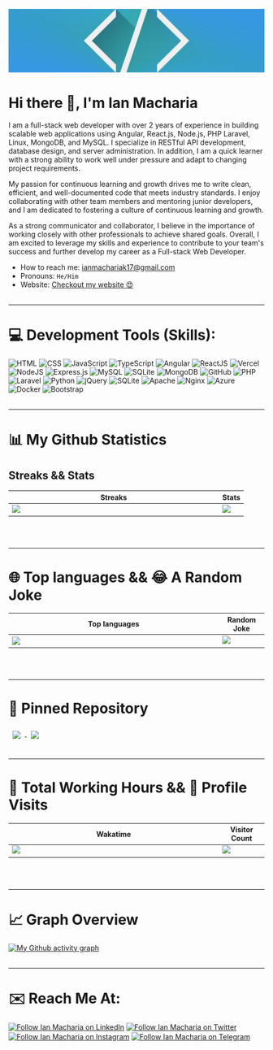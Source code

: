 [![Braydon's GitHub Banner](code.jpeg)](https://ianmacharia.vercel.app/)

# Hi there 👋, I'm Ian Macharia

I am a full-stack web developer with over 2 years of experience in building scalable web applications using Angular, React.js, Node.js, PHP Laravel, Linux, MongoDB, and MySQL. I specialize in RESTful API development, database design, and server administration. In addition, I am a quick learner with a strong ability to work well under pressure and adapt to changing project requirements.

My passion for continuous learning and growth drives me to write clean, efficient, and well-documented code that meets industry standards. I enjoy collaborating with other team members and mentoring junior developers, and I am dedicated to fostering a culture of continuous learning and growth.

As a strong communicator and collaborator, I believe in the importance of working closely with other professionals to achieve shared goals. Overall, I am excited to leverage my skills and experience to contribute to your team's success and further develop my career as a Full-stack Web Developer.

- How to reach me: ianmachariak17@gmail.com
- Pronouns: `He/Him`
- Website: [Checkout my website 😍](https://portfolio-karianmash.vercel.app/)
<br/><br/>
<hr/>

# 💻 Development Tools (Skills):

![HTML](https://img.shields.io/badge/HTML5-E34F26?style=for-the-badge&logo=html5&logoColor=white)
![CSS](https://img.shields.io/badge/CSS3-1572B6?style=for-the-badge&logo=css3&logoColor=white)
![JavaScript](https://img.shields.io/badge/javascript-%23323330.svg?style=for-the-badge&logo=javascript&logoColor=%23F7DF1E)
![TypeScript](https://img.shields.io/badge/TypeScript-007ACC?style=for-the-badge&logo=typescript&logoColor=white)
![Angular](https://img.shields.io/badge/Angular-DD0031?style=for-the-badge&logo=angular&logoColor=white)
![ReactJS](https://img.shields.io/badge/React-20232A?style=for-the-badge&logo=react&logoColor=61DAFB)
![Vercel](https://img.shields.io/badge/Vercel-000000?style=for-the-badge&logo=vercel&logoColor=white)
![NodeJS](https://img.shields.io/badge/node.js-6DA55F?style=for-the-badge&logo=node.js&logoColor=white)
![Express.js](https://img.shields.io/badge/express.js-%23404d59.svg?style=for-the-badge&logo=express&logoColor=%2361DAFB)
![MySQL](https://img.shields.io/badge/MySQL-00000F?style=for-the-badge&logo=mysql&logoColor=white)
![SQLite](https://img.shields.io/badge/SQLite-07405E?style=for-the-badge&logo=sqlite&logoColor=white)
![MongoDB](https://img.shields.io/badge/MongoDB-4EA94B?style=for-the-badge&logo=mongodb&logoColor=white)
![GitHub](https://img.shields.io/badge/github-%23121011.svg?style=for-the-badge&logo=github&logoColor=white)
![PHP](https://img.shields.io/badge/PHP-777BB4?style=for-the-badge&logo=php&logoColor=white)
![Laravel](https://img.shields.io/badge/Laravel-FF2D20?style=for-the-badge&logo=laravel&logoColor=white)
![Python](https://img.shields.io/badge/Python-14354C?style=for-the-badge&logo=python&logoColor=white)
![jQuery](https://img.shields.io/badge/jquery-%230769AD.svg?style=for-the-badge&logo=jquery&logoColor=white)
![SQLite](https://img.shields.io/badge/sqlite-%2307405e.svg?style=for-the-badge&logo=sqlite&logoColor=white)
![Apache](https://img.shields.io/badge/apache-%23D42029.svg?style=for-the-badge&logo=apache&logoColor=white)
![Nginx](https://img.shields.io/badge/nginx-%23009639.svg?style=for-the-badge&logo=nginx&logoColor=white)
![Azure](https://img.shields.io/badge/azure-%230072C6.svg?style=for-the-badge&logo=azure-devops&logoColor=white)
![Docker](https://img.shields.io/badge/docker-%230db7ed.svg?style=for-the-badge&logo=docker&logoColor=white)
![Bootstrap](https://img.shields.io/badge/bootstrap-%23563D7C.svg?style=for-the-badge&logo=bootstrap&logoColor=white)
<br/><br/>
<hr/>

# 📊 My Github Statistics

## Streaks && Stats

<center>
  <table>
    <thead>
      <tr>
        <th>Streaks</th>
        <th>Stats</th>
      </tr>
    </thead>
    <tbody>
    <tr>
        <td valign="top"><img width="400px" align="left" src="https://github-readme-streak-stats.herokuapp.com?user=karianmash&theme=github-dark&hide_border=true&date_format=M%20j%5B%2C%20Y%5D"/></td>
        <td valign="top"><img width="400px" src="https://github-readme-stats.vercel.app/api?username=karianmash&theme=github_dark&hide_border=true&include_all_commits=true&show_icons=true&count_private=true&custom_title=My%20Github%20Stats" /></td>
    </tr>
    </tbody>
  </table>
</center>
<br/><br/>
<hr/>

# 🌐 Top languages && 😂 A Random Joke

<center>
  <table style="border: none;">
    <thead>
      <tr>
        <th>Top languages</th>
        <th>Random Joke</th>
      </tr>
    </thead>
    <tbody>
    <tr>
        <td><img width="400px" align="left" src="https://github-readme-stats.vercel.app/api/top-langs/?username=karianmash&layout=compact&langs_count=50&hide_border=true&title_color=38a5e1&icon_color=000000&text_color=ffffff&bg_color=0d1118"/></td>
        <td valign="top"><img width="400px" src="https://readme-jokes.vercel.app/api?theme=gotham"></td>      
    </tr>
    </tbody>
  </table>
</center>
<br/><br/>
<hr/>

# 📌 Pinned Repository

<a href="https://github.com/karianmash/fundi-mtaa">
  <img align="center" style="margin:0.5rem" src="https://github-readme-stats.vercel.app/api/pin/?username=karianmash&repo=fundi-mtaa&title_color=ffffff&text_color=c9cacc&icon_color=4AB197&bg_color=1A2B34" />
</a>
<a href="https://github.com/karianmash/jitu-sendit">
  <img align="center" style="margin:0.5rem" src="https://github-readme-stats.vercel.app/api/pin/?username=karianmash&repo=jitu-sendit&title_color=ffffff&text_color=c9cacc&icon_color=4AB197&bg_color=1A2B34" />
</a>
<br/><br/>
<hr/>

# 💼 Total Working Hours && 👀 Profile Visits

<center>
  <table style="border: none;">
    <thead>
      <tr>
        <th>Wakatime</th>
        <th>Visitor Count</th>
      </tr>
    </thead>
    <tbody>
    <tr>
        <td valign="top"><img width="400px" align="left" src="https://github-readme-stats.vercel.app/api/wakatime?username=karianmash&theme=gotham&layout=compact&hide_border=true"/></td>
        <td valign="top"><img src="https://profile-counter.glitch.me/karianmash/count.svg" /></td>      
    </tr>
    </tbody>
  </table>
</center>
<br/><br/>
<hr/>

# 📈 Graph Overview

[![My Github activity graph](https://github-readme-activity-graph.vercel.app/graph?username=karianmash&theme=github-compact&hide_border=true)](https://github.com/karianmash)
<br/><br/>
<hr/>

# ✉️ Reach Me At:

[<img src="https://raw.githubusercontent.com/Raymo111/Raymo111/master/socials/linkedin.png" height="40em" align="center" alt="Follow Ian Macharia on LinkedIn" title="Follow Ian Macharia on LinkedIn"/>](https://linkedin.com/in/ian-macharia-913a2917a/)
[<img src="https://raw.githubusercontent.com/Raymo111/Raymo111/master/socials/twitter.svg" height="40em" align="center" alt="Follow Ian Macharia on Twitter" title="Follow Ian Macharia on Twitter"/>](https://twitter.com/karianmash)
[<img src="https://upload.wikimedia.org/wikipedia/commons/thumb/e/e7/Instagram_logo_2016.svg/768px-Instagram_logo_2016.svg.png" height="40em" align="center" alt="Follow Ian Macharia on Instagram" title="Follow Ian Macharia on Instagram"/>](https://www.instagram.com/karianmash/)
[<img src="https://cdn4.iconfinder.com/data/icons/logos-and-brands/512/335_Telegram_logo-512.png" height="40em" align="center" alt="Follow Ian Macharia on Telegram" title="Follow Ian Macharia on Telegram"/>](https://t.me/karianmash)
